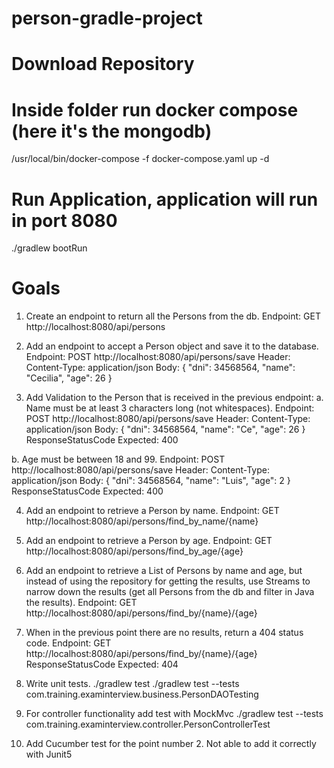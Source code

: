# person-gradle-project

# Download Repository

# Inside folder run docker compose (here it's the mongodb)
/usr/local/bin/docker-compose -f docker-compose.yaml up -d

# Run Application, application will run in port 8080
./gradlew bootRun

# Goals
1. Create an endpoint to return all the Persons from the db.
   Endpoint: GET http://localhost:8080/api/persons


2. Add an endpoint to accept a Person object and save it to the database.
   Endpoint: POST http://localhost:8080/api/persons/save
   Header: Content-Type: application/json
   Body: {
   "dni": 34568564,
   "name": "Cecilia",
   "age": 26
   }

3. Add Validation to the Person that is received in the previous endpoint:
   a. Name must be at least 3 characters long (not whitespaces).
   Endpoint: POST http://localhost:8080/api/persons/save
   Header: Content-Type: application/json
   Body: { "dni": 34568564, "name": "Ce", "age": 26 }
   ResponseStatusCode Expected: 400

b. Age must be between 18 and 99.
Endpoint: POST http://localhost:8080/api/persons/save
Header: Content-Type: application/json
Body: { "dni": 34568564, "name": "Luis", "age": 2 }
ResponseStatusCode Expected: 400

4. Add an endpoint to retrieve a Person by name.
   Endpoint: GET http://localhost:8080/api/persons/find_by_name/{name}

5. Add an endpoint to retrieve a Person by age.
   Endpoint: GET http://localhost:8080/api/persons/find_by_age/{age}

6. Add an endpoint to retrieve a List of Persons by name and age, but instead of using the repository for getting the results, use Streams to narrow down the results (get all Persons from the db and filter in Java the results).
   Endpoint: GET http://localhost:8080/api/persons/find_by/{name}/{age}

7. When in the previous point there are no results, return a 404 status code.
   Endpoint: GET http://localhost:8080/api/persons/find_by/{name}/{age}
   ResponseStatusCode Expected: 404

8. Write unit tests.
   ./gradlew test
   ./gradlew test --tests com.training.examinterview.business.PersonDAOTesting
9. For controller functionality add test with MockMvc
   ./gradlew test --tests com.training.examinterview.controller.PersonControllerTest

10. Add Cucumber test for the point number 2.
    Not able to add it correctly with Junit5
